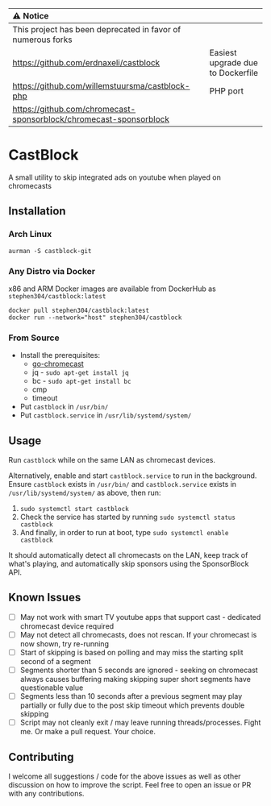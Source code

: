 | :warning: Notice           | |
|:---------------------------|-|
| This project has been deprecated in favor of numerous forks      | |
| https://github.com/erdnaxeli/castblock | Easiest upgrade due to Dockerfile |
| https://github.com/willemstuursma/castblock-php | PHP port |
| https://github.com/chromecast-sponsorblock/chromecast-sponsorblock | |

# CastBlock
A small utility to skip integrated ads on youtube when played on chromecasts

## Installation

### Arch Linux

```
aurman -S castblock-git
```

### Any Distro via Docker

x86 and ARM Docker images are available from DockerHub as `stephen304/castblock:latest`

```
docker pull stephen304/castblock:latest
docker run --network="host" stephen304/castblock
```

### From Source

* Install the prerequisites:
  * [go-chromecast](https://github.com/vishen/go-chromecast)
  * jq - `sudo apt-get install jq`
  * bc - `sudo apt-get install bc`
  * cmp
  * timeout
* Put `castblock` in `/usr/bin/`
* Put `castblock.service` in `/usr/lib/systemd/system/`

## Usage
Run `castblock` while on the same LAN as chromecast devices.

Alternatively, enable and start `castblock.service` to run in the background.
Ensure `castblock` exists in `/usr/bin/` and `castblock.service` exists in `/usr/lib/systemd/system/` as above, then run:
1. `sudo systemctl start castblock`
1. Check the service has started by running `sudo systemctl status castblock`
1. And finally, in order to run at boot, type `sudo systemctl enable castblock`

It should automatically detect all chromecasts on the LAN, keep track of what's playing, and automatically skip sponsors using the SponsorBlock API.

## Known Issues
- [ ] May not work with smart TV youtube apps that support cast - dedicated chromecast device required
- [ ] May not detect all chromecasts, does not rescan. If your chromecast is now shown, try re-running
- [ ] Start of skipping is based on polling and may miss the starting split second of a segment
- [ ] Segments shorter than 5 seconds are ignored - seeking on chromecast always causes buffering making skipping super short segments have questionable value
- [ ] Segments less than 10 seconds after a previous segment may play partially or fully due to the post skip timeout which prevents double skipping
- [ ] Script may not cleanly exit / may leave running threads/processes. Fight me. Or make a pull request. Your choice.

## Contributing
I welcome all suggestions / code for the above issues as well as other discussion on how to improve the script. Feel free to open an issue or PR with any contributions.
